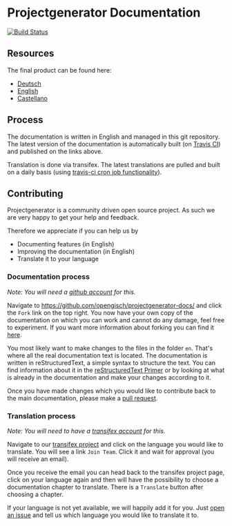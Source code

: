 # Projectgenerator Documentation

[![Build
Status](https://travis-ci.org/opengisch/projectgenerator-docs.svg)](https://travis-ci.org/opengisch/projectgenerator-docs)

## Resources

The final product can be found here:

 * [Deutsch](https://github.io/todo/de)
 * [English](https://github.io/todo/en)
 * [Castellano](https://github.io/todo/es)

## Process

The documentation is written in English and managed in this git repository.
The latest version of the documentation is automatically built (on [Travis
CI](https://travis-ci.org/opengisch/projectgenerator-docs)) and published on the links
above.

Translation is done via transifex. The latest translations are pulled and built
on a daily basis (using [travis-ci cron job
functionality](https://docs.travis-ci.com/user/cron-jobs/)).

## Contributing

Projectgenerator is a community driven open source project. As such we are very happy to
get your help and feedback.

Therefore we appreciate if you can help us by

 * Documenting features (in English)
 * Improving the documentation (in English)
 * Translate it to your language

### Documentation process

*Note: You will need a [github account](https://github.com/) for this.*

Navigate to https://github.com/opengisch/projectgenerator-docs/ and click the `Fork` link on the top
right. You now have your own copy of the documentation on which you can work
and cannot do any damage, feel free to experiment.
If you want more information about forking you can find it
[here](https://help.github.com/articles/fork-a-repo/).

You most likely want to make changes to the files in the folder `en`. That's
where all the real documentation text is located. The documentation is written
in reStructuredText, a simple syntax to structure the text. You can find
information about it in the [reStructuredText
Primer](http://sphinx-doc.org/rest.html) or by looking at what is already in
the documentation and make your changes according to it.

Once you have made changes which you would like to contribute back to the main
documentation, please make a [pull
request](https://help.github.com/articles/using-pull-requests/).

### Translation process

*Note: You will need to have a [transifex account](https://transifex.com/) for this.*

Navigate to our [transifex
project](https://www.transifex.com/organization/opengisch/dashboard/projectgenerator-documentation)
and click on the language you would like to translate. You will see a link
`Join Team`. Click it and wait for approval (you will receive an email).

Once you receive the email you can head back to the transifex project page,
click on your language again and then will have the possibility to choose a
documentation chapter to translate. There is a `Translate` button after
choosing a chapter.

If your language is not yet available, we will happily add it for you. Just
[open an issue](https://github.com/opengisch/projectgenerator-docs/g/issues/new) and tell us which
language you would like to translate it to.
